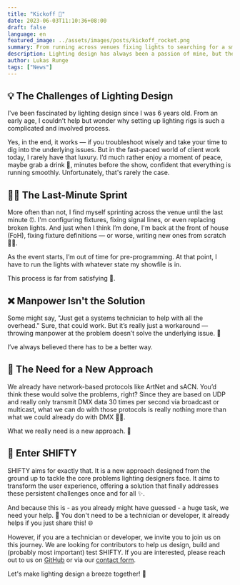 ```yaml
---
title: "Kickoff 🚀"
date: 2023-06-03T11:10:36+08:00
draft: false
language: en
featured_image: ../assets/images/posts/kickoff_rocket.png
summary: From running across venues fixing lights to searching for a smoother process, I’ve always believed there must be a better way for lighting control.
description: Lighting design has always been a passion of mine, but the process is often frustrating and time-consuming. From setup to troubleshooting under pressure, the current tools don't cut it. This post explores the challenges of lighting design and introduces SHIFTY, a solution designed to improve the experience for show designers.
author: Lukas Runge
tags: ["News"]
---
```


## 💡 The Challenges of Lighting Design

I've been fascinated by lighting design since I was 6 years old. From an early age, I couldn’t help but wonder why setting up lighting rigs is such a complicated and involved process.

Yes, in the end, it works — if you troubleshoot wisely and take your time to dig into the underlying issues. But in the fast-paced world of client work today, I rarely have that luxury. I’d much rather enjoy a moment of peace, maybe grab a drink 🥤, minutes before the show, confident that everything is running smoothly. Unfortunately, that's rarely the case.

## 🏃‍♂️ The Last-Minute Sprint

More often than not, I find myself sprinting across the venue until the last minute ⏰. I'm configuring fixtures, fixing signal lines, or even replacing broken lights. And just when I think I’m done, I'm back at the front of house (FoH), fixing fixture definitions — or worse, writing new ones from scratch 😵‍💫.

As the event starts, I’m out of time for pre-programming. At that point, I have to run the lights with whatever state my showfile is in.

This process is far from satisfying 😤.

## ❌ Manpower Isn't the Solution

Some might say, "Just get a systems technician to help with all the overhead." Sure, that could work. But it’s really just a workaround — throwing manpower at the problem doesn’t solve the underlying issue. 🤔

I’ve always believed there has to be a better way.

## 💭 The Need for a New Approach

We already have network-based protocols like ArtNet and sACN. You’d think these would solve the problems, right? Since they are based on UDP and really only transmit DMX data 30 times per second via broadcast or multicast, what we can do with those protocols is really nothing more than what we could already do with DMX 🤷‍♂️.

What we really need is a new approach. 🚀

## 🌟 Enter SHIFTY

SHIFTY aims for exactly that. It is a new approach designed from the ground up to tackle the core problems lighting designers face. It aims to transform the user experience, offering a solution that finally addresses these persistent challenges once and for all ✨.

And because this is - as you already might have guessed - a huge task, we need your help. 🙏 You don't need to be a technician or developer, it already helps if you just share this! 🌐

However, if you are a technician or developer, we invite you to join us on this journey. We are looking for contributors to help us design, build and (probably most important) test SHIFTY. If you are interested, please reach out to us on [GitHub](https://github.com/oshifty) or via our [contact form](/contact).

Let's make lighting design a breeze together! 🌈
